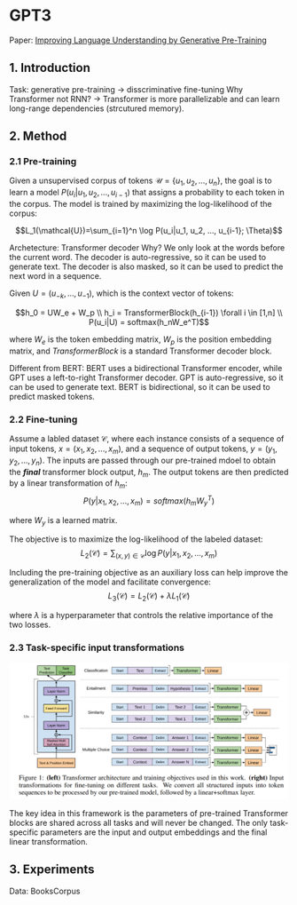 <!-- ---
title: "GPT3"
--- -->
# GPT3

Paper: [Improving Language Understanding by Generative Pre-Training](https://cdn.openai.com/research-covers/language-unsupervised/language_understanding_paper.pdf)

## 1. Introduction
Task: generative pre-training -> disscriminative fine-tuning
Why Transformer not RNN? -> Transformer is more parallelizable and can learn long-range dependencies (strcutured memory).
## 2. Method
### 2.1 Pre-training
Given a unsupervised corpus of tokens $\mathcal{U}=\{u_1, u_2, ..., u_n\}$, the goal is to learn a model $P(u_i|u_1, u_2, ..., u_{i-1})$ that assigns a probability to each token in the corpus. The model is trained by maximizing the log-likelihood of the corpus:

$$L_1(\mathcal{U})=\sum_{i=1}^n \log P(u_i|u_1, u_2, ..., u_{i-1}; \Theta)$$

Archetecture: Transformer decoder
Why? We only look at the words before the current word. The decoder is auto-regressive, so it can be used to generate text. The decoder is also masked, so it can be used to predict the next word in a sequence.

 Given $U=(u_{-k}, ..., u_{-1})$, which is the context vector of  tokens:

$$h_0 = UW_e + W_p \\
h_i = TransformerBlock(h_{i-1}) \forall i \in [1,n] \\
P(u_i|U) = softmax(h_nW_e^T)$$

where $W_e$ is the token embedding matrix, $W_p$ is the position embedding matrix, and $TransformerBlock$ is a standard Transformer decoder block.

Different from BERT: BERT uses a bidirectional Transformer encoder, while GPT uses a left-to-right Transformer decoder. GPT is auto-regressive, so it can be used to generate text. BERT is bidirectional, so it can be used to predict masked tokens.

### 2.2 Fine-tuning
Assume a labled dataset $\mathcal{C}$, where each instance consists of a sequence of input tokens, $x=(x_1, x_2, ..., x_m)$, and a sequence of output tokens, $y=(y_1, y_2, ..., y_n)$. The inputs are passed through our pre-trained mdoel to obtain the ***final*** transformer block output, $h_m$. The output tokens are then predicted by a linear transformation of $h_m$:
$$P(y|x_1, x_2, ..., x_m) = softmax(h_mW_y^T)$$

where $W_y$ is a learned matrix.

The objective is to maximize the log-likelihood of the labeled dataset:
$$L_2(\mathcal{C})=\sum_{(x,y)\in \mathcal{C}} \log P(y|x_1, x_2, ..., x_m)$$

Including the pre-training objective as an auxiliary loss can help improve the generalization of the model and facilitate convergence:
$$L_3(\mathcal{C})=L_2(\mathcal{C})+\lambda L_1(\mathcal{C})$$

where $\lambda$ is a hyperparameter that controls the relative importance of the two losses.

### 2.3 Task-specific input transformations
<!-- ![image.png](./img/img1.png) -->

<img src="./img/img1.png" alt="Alt Text" width="1000"/>

The key idea in this framework is the parameters of pre-trained Transformer blocks are shared across all tasks and will never be changed. The only task-specific parameters are the input and output embeddings and the final linear transformation. 

## 3. Experiments
Data: BooksCorpus






